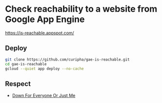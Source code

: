 Check reachability to a website from Google App Engine
====================

https://is-reachable.appspot.com/


Deploy
--------------------
```bash
git clone https://github.com/curipha/gae-is-reachable.git
cd gae-is-reachable
gcloud --quiet app deploy --no-cache
```

Respect
--------------------
- [Down For Everyone Or Just Me](http://downforeveryoneorjustme.com/)

